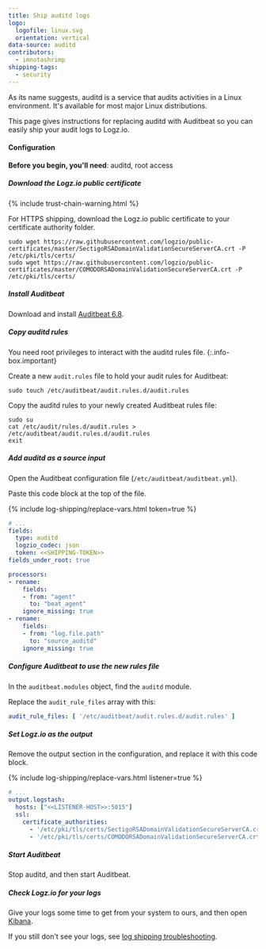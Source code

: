 ```yaml
---
title: Ship auditd logs
logo:
  logofile: linux.svg
  orientation: vertical
data-source: auditd
contributors:
  - imnotashrimp
shipping-tags:
  - security
---
```


As its name suggests, auditd is a service that audits activities in a Linux environment.
It's available for most major Linux distributions.

This page gives instructions for replacing auditd with Auditbeat
so you can easily ship your audit logs to Logz.io.

#### Configuration

**Before you begin, you'll need**:
auditd,
root access

<div class="tasklist">

##### Download the Logz.io public certificate

{% include trust-chain-warning.html %}

For HTTPS shipping, download the Logz.io public certificate to your certificate authority folder.

```shell
sudo wget https://raw.githubusercontent.com/logzio/public-certificates/master/SectigoRSADomainValidationSecureServerCA.crt -P /etc/pki/tls/certs/
sudo wget https://raw.githubusercontent.com/logzio/public-certificates/master/COMODORSADomainValidationSecureServerCA.crt -P /etc/pki/tls/certs/
```

##### Install Auditbeat

Download and install [Auditbeat 6.8](https://www.elastic.co/guide/en/beats/auditbeat/6.8/auditbeat-installation.html).

##### Copy auditd rules

You need root privileges to interact with the auditd rules file.
{:.info-box.important}

Create a new `audit.rules` file to hold your audit rules for Auditbeat:

```shell
sudo touch /etc/auditbeat/audit.rules.d/audit.rules
```

Copy the auditd rules to your newly created Auditbeat rules file:

```shell
sudo su
cat /etc/audit/rules.d/audit.rules > /etc/auditbeat/audit.rules.d/audit.rules
exit
```

##### Add auditd as a source input

Open the Auditbeat configuration file (`/etc/auditbeat/auditbeat.yml`).

Paste this code block at the top of the file.

{% include log-shipping/replace-vars.html token=true %}

```yaml
# ...
fields:
  type: auditd
  logzio_codec: json
  token: <<SHIPPING-TOKEN>>
fields_under_root: true

processors:
- rename:
    fields:
    - from: "agent"
      to: "beat_agent"
    ignore_missing: true
- rename:
    fields:
    - from: "log.file.path"
      to: "source_auditd"
    ignore_missing: true
```

##### Configure Auditbeat to use the new rules file

In the `auditbeat.modules` object, find the `auditd` module.

Replace the `audit_rule_files` array with this:

```yaml
audit_rule_files: [ '/etc/auditbeat/audit.rules.d/audit.rules' ]
```

##### Set Logz.io as the output

Remove the output section in the configuration,
and replace it with this code block.

{% include log-shipping/replace-vars.html listener=true %}

```yaml
# ...
output.logstash:
  hosts: ["<<LISTENER-HOST>>:5015"]
  ssl:
    certificate_authorities:
      - '/etc/pki/tls/certs/SectigoRSADomainValidationSecureServerCA.crt'
      - '/etc/pki/tls/certs/COMODORSADomainValidationSecureServerCA.crt'
```

##### Start Auditbeat

Stop auditd, and then start Auditbeat.

##### Check Logz.io for your logs

Give your logs some time to get from your system to ours, and then open [Kibana](https://app.logz.io/#/dashboard/kibana).

If you still don't see your logs, see [log shipping troubleshooting]({{site.baseurl}}/user-guide/log-shipping/log-shipping-troubleshooting.html).

</div>